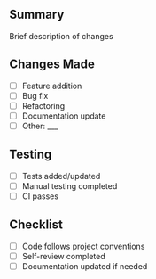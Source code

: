 ## Summary
Brief description of changes

## Changes Made
- [ ] Feature addition
- [ ] Bug fix
- [ ] Refactoring
- [ ] Documentation update
- [ ] Other: ___

## Testing
- [ ] Tests added/updated
- [ ] Manual testing completed
- [ ] CI passes

## Checklist
- [ ] Code follows project conventions
- [ ] Self-review completed
- [ ] Documentation updated if needed